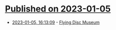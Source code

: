 # [Published on 2023-01-05](index.md)

* [2023-01-05, 16:13:09](https://news.ycombinator.com/item?id=34261943) - [Flying Disc Museum](https://www.flyingdiscmuseum.com/)
